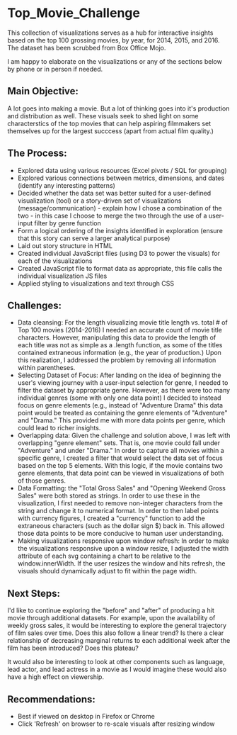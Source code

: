 # Top_Movie_Challenge
This collection of visualizations serves as a hub for interactive insights based on the top 100 grossing movies, by year, for 2014, 2015, and 2016. The dataset has been scrubbed from Box Office Mojo.

I am happy to elaborate on the visualizations or any of the sections below by phone or in person if needed.

## Main Objective:
A lot goes into making a movie. But a lot of thinking goes into it's production and distribution as well. These visuals seek to shed light on some characterstics of the top movies that can help aspiring filmmakers set themselves up for the largest succcess (apart from actual film quality.)

## The Process:
- Explored data using various resources (Excel pivots / SQL for grouping)
- Explored various connections between metrics, dimensions, and dates (identify any interesting patterns)
- Decided whether the data set was better suited for a user-defined visualization (tool) or a story-driven set of visualizations (message/communication) - explain how I chose a combination of the two - in this case I choose to merge the two through the use of a user-input filter by genre function
- Form a logical ordering of the insights identified in exploration (ensure that this story can serve a larger analytical purpose)
- Laid out story structure in HTML
- Created individual JavaScript files (using D3 to power the visuals) for each of the visualizations
- Created JavaScript file to format data as appropriate, this file calls the individual visualization JS files
- Applied styling to visualizations and text through CSS

## Challenges:
- Data cleansing: For the length visualizing movie title length vs. total # of Top 100 movies (2014-2016) I needed an accurate count of movie title characters. However, manipulating this data to provide the length of each title was not as simple as a .length function, as some of the titles contained extraneous information (e.g., the year of production.) Upon this realization, I addressed the problem by removing all information within parentheses. 
- Selecting Dataset of Focus: After landing on the idea of beginning the user's viewing journey with a user-input selection for genre, I needed to filter the dataset by appropriate genre. However, as there were too many individual genres (some with only one data point) I decided to instead focus on genre elements (e.g., instead of "Adventure Drama" this data point would be treated as containing the genre elements of "Adventure" and "Drama." This provided me with more data points per genre, which could lead to richer insights.
- Overlapping data: Given the challenge and solution above, I was left with overlapping "genre element" sets. That is, one movie could fall under "Adventure" and under "Drama." In order to capture all movies within a specific genre, I created a filter that would select the data set of focus based on the top 5 elements. With this logic, if the movie contains two genre elements, that data point can be viewed in visualizations of both of those genres.
- Data Formatting: the "Total Gross Sales" and "Opening Weekend Gross Sales" were both stored as strings. In order to use these in the visualization, I first needed to remove non-integer characters from the string and change it to numerical format. In order to then label points with currency figures, I created a "currency" function to add the extraneous characters (such as the dollar sign $) back in. This allowed those data points to be more conducive to human user understanding.
- Making visualizations responsive upon window refresh: In order to make the visualizations responsive upon a window resize, I adjusted the width attribute of each svg containing a chart to be relative to the window.innerWidth. If the user resizes the window and hits refresh, the visuals should dynamically adjust to fit within the page width.

## Next Steps:
I'd like to continue exploring the "before" and "after" of producing a hit movie through additional datasets. For example, upon the availability of weekly gross sales, it would be interesting to explore the general trajectory of film sales over time. Does this also follow a linear trend? Is there a clear relationship of decreasing marginal returns to each additional week after the film has been introduced? Does this plateau?

It would also be interesting to look at other components such as language, lead actor, and lead actress in a movie as I would imagine these would also have a high effect on viewership.

## Recommendations:
- Best if viewed on desktop in Firefox or Chrome
- Click 'Refresh' on browser to re-scale visuals after resizing window
